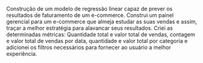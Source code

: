 Construção de um modelo de regressão linear capaz de prever os resultados de faturamento de um e-commerce.
Construi um painel gerencial para um e-commerce que almeja estudar as suas vendas e assim, traçar a melhor estratégia para alavancar seus resultados.
Criei as determinadas métricas: Quantidade total e valor total de vendas, contagem e valor total de vendas por data, quantidade e valor total por
categoria e adicionei os filtros necessários para fornecer ao usuário a melhor experiência.
